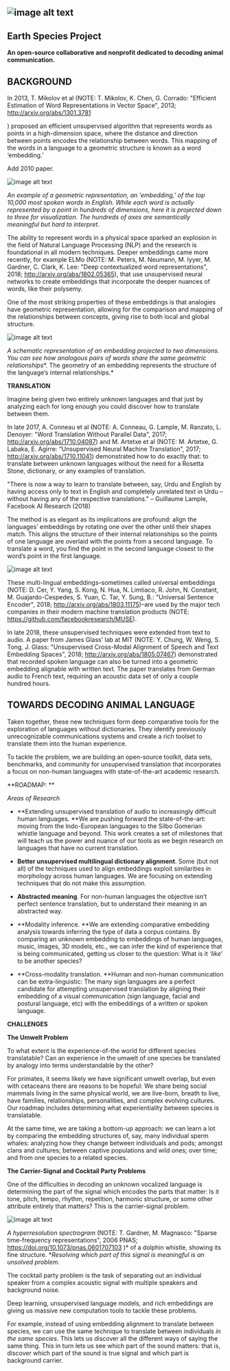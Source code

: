 ## ![image alt text](image_0.png)

## Earth Species Project

**An open-source collaborative and nonprofit dedicated to decoding animal communication.**

## BACKGROUND

In 2013, T. Mikolov et al (NOTE:  T. Mikolov, K. Chen, G. Corrado: "Efficient Estimation of Word Representations in Vector Space", 2013; http://arxiv.org/abs/1301.3781

) proposed an efficient unsupervised algorithm that represents words as points in a high-dimension space, where the distance and direction between points encodes the relationship between words. This mapping of the words in a language to a geometric structure is known as a word ‘embedding.’

Add 2010 paper.

![image alt text](image_1.png)

*An example of a geometric representation, an ‘embedding,’ of the top 10,000 most spoken words in English. While each word is actually represented by a point in hundreds of dimensions, here it is projected down to three for visualization. The hundreds of axes are semantically meaningful but hard to interpret.*

The ability to represent words in a physical space sparked an explosion in the field of Natural Language Processing (NLP) and the research is foundational in all modern techniques. Deeper embeddings came more recently, for example ELMo (NOTE:  M. Peters, M. Neumann, M. Iyyer, M. Gardner, C. Clark, K. Lee: "Deep contextualized word representations", 2018; http://arxiv.org/abs/1802.05365), that use unsupervised neural networks to create embeddings that incorporate the deeper nuances of words, like their polysemy.

One of the most striking properties of these embeddings is that analogies have geometric representation, allowing for the comparison and mapping of the relationships between concepts, giving rise to both local and global structure.

![image alt text](image_2.png)

*A schematic representation of an embedding projected to two dimensions. You can see how analogous pairs of words share the same geometric relationships**. The geometry of an embedding represents the structure of the language’s internal relationships.*

**TRANSLATION**

Imagine being given two entirely unknown languages and that just by analyzing each for long enough you could discover how to translate between them.

In late 2017, A. Conneau et al (NOTE:  A. Conneau, G. Lample, M. Ranzato, L. Denoyer: "Word Translation Without Parallel Data", 2017; http://arxiv.org/abs/1710.04087) and M. Artetxe et al (NOTE:  M. Artetxe, G. Labaka, E. Agirre: “Unsupervised Neural Machine Translation”, 2017; http://arxiv.org/abs/1710.11041) demonstrated how to do exactly that: to translate between unknown languages without the need for a Rosetta Stone, dictionary, or any examples of translation.

"There is now a way to learn to translate between, say, Urdu and English by having access only to text in English and completely unrelated text in Urdu – without having any of the respective translations." – Guillaume Lample, Facebook AI Research (2018)

The method is as elegant as its implications are profound: align the languages’ embeddings by rotating one over the other until their shapes match. This aligns the structure of their internal relationships so the points of one language are overlaid with the points from a second language. To translate a word, you find the point in the second language closest to the word’s point in the first language.

![image alt text](image_3.png)

These multi-lingual embeddings–sometimes called universal embeddings (NOTE:  D. Cer, Y. Yang, S. Kong, N. Hua, N. Limtiaco, R. John, N. Constant, M. Guajardo-Cespedes, S. Yuan, C. Tar, Y. Sung, B.: "Universal Sentence Encoder", 2018; http://arxiv.org/abs/1803.11175)–are used by the major tech companies in their modern machine translation products (NOTE:  https://github.com/facebookresearch/MUSE).

In late 2018, these unsupervised techniques were extended from text to audio. A paper from James Glass’ lab at MIT (NOTE:  Y. Chung, W. Weng, S. Tong, J. Glass: "Unsupervised Cross-Modal Alignment of Speech and Text Embedding Spaces", 2018; http://arxiv.org/abs/1805.07467) demonstrated that recorded spoken language can also be turned into a geometric embedding alignable with written text. The paper translates from German audio to French text, requiring an acoustic data set of only a couple hundred hours.

## TOWARDS DECODING ANIMAL LANGUAGE

Taken together, these new techniques form deep comparative tools for the exploration of languages without dictionaries. They identify previously unrecognizable communications systems and create a rich toolset to translate them into the human experience.

To tackle the problem, we are building an open-source toolkit, data sets, benchmarks, and community for unsupervised translation that incorporates a focus on non-human languages with state-of-the-art academic research.

**ROADMAP: **

*Areas of Research*

* **Extending unsupervised translation of audio to increasingly difficult human languages. **We are pushing forward the state-of-the-art: moving from the Indo-European languages to the Silbo Gomerian whistle language and beyond. This work creates a set of milestones that will teach us the power and nuance of our tools as we begin research on languages that have no current translation.  

* **Better unsupervised ****multilingual**** dictionary alignment**. Some (but not all) of the techniques used to align embeddings exploit similarities in morphology across human languages. We are focusing on extending techniques that do not make this assumption.

* **Abstracted meaning**. For non-human languages the objective isn’t perfect sentence translation, but to understand their meaning in an abstracted way.

* **Modality inference. **We are extending comparative embedding analysis towards inferring the type of data a corpus contains. By comparing an unknown embedding to embeddings of human languages, music, images, 3D models, etc., we can infer the kind of experience that is being communicated, getting us closer to the question: What is it *‘like’* to be another species?

* **Cross-modality translation. **Human and non-human communication can be extra-linguistic: The many sign languages are a perfect candidate for attempting unsupervised translation by aligning their embedding of a visual communication (sign language, facial and postural language, etc) with the embeddings of a written or spoken language.

**CHALLENGES**

**The Umwelt Problem**

To what extent is the experience-of-the world for different species translatable? Can an experience in the umwelt of one species be translated by analogy into terms understandable by the other?

For primates, it seems likely we have significant umwelt overlap, but even with cetaceans there are reasons to be hopeful: We share being social mammals living in the same physical world, we are live-born, breath to live, have families, relationships, personalities, and complex evolving cultures. Our roadmap includes determining what experientiality between species is translatable.

At the same time, we are taking a bottom-up approach: we can learn a lot by comparing the embedding structures of, say, many individual sperm whales: analyzing how they change between individuals and pods; amongst clans and cultures; between captive populations and wild ones; over time; and from one species to a related species.

**The Carrier-Signal and Cocktail Party Problems**

One of the difficulties in decoding an unknown vocalized language is determining the part of the signal which encodes the parts that matter: Is it tone, pitch, tempo, rhythm, repetition, harmonic structure, or some other attribute entirely that matters? This is the carrier-signal problem.

![image alt text](image_4.png)

*A hyperresolution spectrogram* (NOTE:  T. Gardner, M. Magnasco: "Sparse time-frequency representations", 2006 PNAS; https://doi.org/10.1073/pnas.0601707103
)* of a dolphin whistle, showing its fine structure. **Resolving which part of this signal is meaningful is an unsolved problem.*

The cocktail party problem is the task of separating out an individual speaker from a complex acoustic signal with multiple speakers and background noise.

Deep learning, unsupervised language models, and rich embeddings are giving us massive new computation tools to tackle these problems.

For example, instead of using embedding alignment to translate between species, we can use the same technique to translate between individuals *in the same species*. This lets us discover all the different ways of saying the same thing. This in turn lets us see which part of the sound matters: that is, discover which part of the sound is true signal and which part is background carrier.
